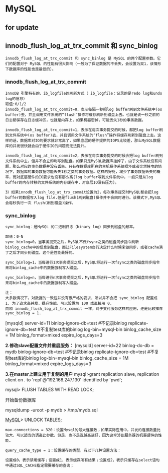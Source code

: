 # MySQL

## for update



## innodb_flush_log_at_trx_commit 和 sync_binlog

```
innodb_flush_log_at_trx_commit 和 sync_binlog 是 MySQL 的两个配置参数。它们的配置对于 MySQL 的性能有很大影响（一般为了保证数据的不丢失，会设置为双1，该情形下数据库的性能也是最低的）。
```



### innodb_flush_log_at_trx_commit

```
InnoDB 引擎特有的，ib_logfile的刷新方式（ ib_logfile：记录的是redo log和undo log的信息）
取值:0/1/2
innodb_flush_log_at_trx_commit=0，表示每隔一秒把log buffer刷到文件系统中(os buffer)去，并且调用文件系统的“flush”操作将缓存刷新到磁盘上去。也就是说一秒之前的日志都保存在日志缓冲区，也就是内存上，如果机器宕掉，可能丢失1秒的事务数据。

innodb_flush_log_at_trx_commit=1，表示在每次事务提交的时候，都把log buffer刷到文件系统中(os buffer)去，并且调用文件系统的“flush”操作将缓存刷新到磁盘上去。这样的话，数据库对IO的要求就非常高了，如果底层的硬件提供的IOPS比较差，那么MySQL数据库的并发很快就会由于硬件IO的问题而无法提升。

innodb_flush_log_at_trx_commit=2，表示在每次事务提交的时候会把log buffer刷到文件系统中去，但并不会立即刷写到磁盘。如果只是MySQL数据库挂掉了，由于文件系统没有问题，那么对应的事务数据并没有丢失。只有在数据库所在的主机操作系统损坏或者突然掉电的情况下，数据库的事务数据可能丢失1秒之类的事务数据。这样的好处，减少了事务数据丢失的概率，而对底层硬件的IO要求也没有那么高(log buffer写到文件系统中，一般只是从log buffer的内存转移的文件系统的内存缓存中，对底层IO没有压力)。

3）如果innodb_flush_log_at_trx_commit设置为2，每次事务提交时MySQL都会把log buffer的数据写入log file.但是flush(刷到磁盘)操作并不会同时进行。该模式下,MySQL会每秒执行一次 flush(刷到磁盘)操作。
```

### sync_binlog

```
sync_binlog：是MySQL 的二进制日志（binary log）同步到磁盘的频率。

取值：0-N
sync_binlog=0，当事务提交之后，MySQL不做fsync之类的磁盘同步指令刷新binlog_cache中的信息到磁盘，而让Filesystem自行决定什么时候来做同步，或者cache满了之后才同步到磁盘。这个是性能最好的。

sync_binlog=1，当每进行1次事务提交之后，MySQL将进行一次fsync之类的磁盘同步指令来将binlog_cache中的数据强制写入磁盘。

sync_binlog=n，当每进行n次事务提交之后，MySQL将进行一次fsync之类的磁盘同步指令来将binlog_cache中的数据强制写入磁盘。

注：
大多数情况下，对数据的一致性并没有很严格的要求，所以并不会把 sync_binlog 配置成 1. 为了追求高并发，提升性能，可以设置为 100 或直接用 0.
而和 innodb_flush_log_at_trx_commit 一样，对于支付服务这样的应用，还是比较推荐 sync_binlog = 1.
```


[mysqld]
server-id=11
binlog-ignore-db=test #不记录binlog
replicate-ignore-db=test #不复制test库的binlog
log-bin=mysql-bin
binlog_cache_size = 1M
binlog_format=mixed
expire_logs_days=3

**2.修改slave配置文件并重启服务：**
[mysqld]
server-id=22
binlog-do-db = mydb
binlog-ignore-db=test #不记录binlog
replicate-ignore-db=test #不复制test库的binlog
log-bin=mysql-bin
binlog_cache_size = 1M
binlog_format=mixed
expire_logs_days=3



**3.在master上建立用于复制的用户**
mysql>grant replication slave, replication client on *.* to 'repl'@'192.168.247.130' identified by 'pwd';



mysql> FLUSH TABLES WITH READ LOCK;

开始备份数据库

mysqldump -uroot -p mydb > /tmp/mydb.sql

[MySQL](http://lib.csdn.net/base/14)> UNLOCK TABLES;

```
max-connections = 320：设置Mysql的最大连接数；如果实际应用中，并发的连接数量比较大，可以适当的调高此参数，但是，也不是说越高越好，因为这牵涉到服务器的机器硬件的性能。
```

```
query_cache_type = 1：设置缓存的类型，有以下几种设置方法：

设置成0，表示禁用缓存；设置成1，表示缓存所有结果；设置成2，表示只缓存在select语句中通过SQL_CACHE指定需要缓存的查询；
```


